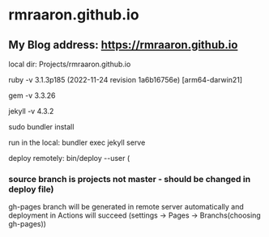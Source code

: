 # rmraaron.github.io

## My Blog address: https://rmraaron.github.io


local dir: Projects/rmraaron.github.io

ruby -v 3.1.3p185 (2022-11-24 revision 1a6b16756e) [arm64-darwin21]

gem -v 3.3.26

jekyll -v 4.3.2



sudo bundler install

run in the local: bundler exec jekyll serve



deploy remotely: bin/deploy --user (
### source branch is projects not master - should be changed in deploy file)

gh-pages branch will be generated in remote server automatically and deployment in Actions will succeed (settings -> Pages -> Branchs(choosing gh-pages))
